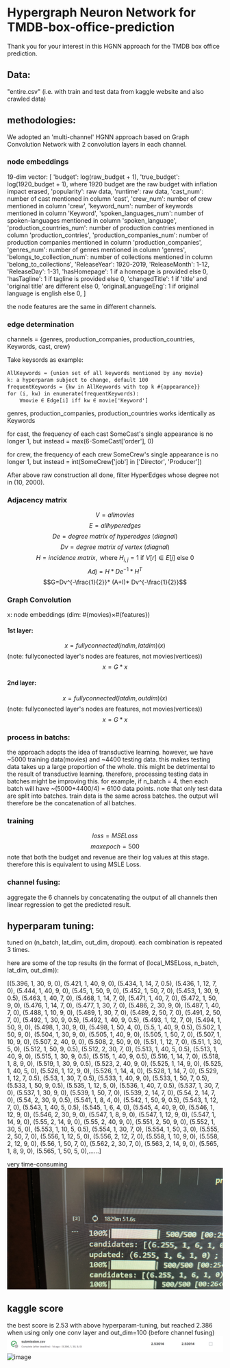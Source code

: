 # Hypergraph Neuron Network for TMDB-box-office-prediction

Thank you for your interest in this HGNN approach for the TMDB box office prediction.

## Data: 
"entire.csv" (i.e. with train and test data from kaggle website and also crawled data)

## methodologies:
We adopted an 'multi-channel' HGNN approach based on Graph Convolution Network with 2 convolution layers in each channel.

### node embeddings
19-dim vector: 
[
'budget': log(raw_budget + 1), 
'true_budget': log(1920_budget + 1), where 1920 budget are the raw budget with inflation impact erased,
'popularity': raw data,
'runtime': raw data,
'cast_num': number of cast mentioned in column 'cast',
'crew_num': number of crew mentioned in column 'crew',
'keyword_num': number of keywords mentioned in column 'Keyword',
'spoken_languages_num': number of spoken-languages mentioned in column 'spoken_language',
'production_countries_num': number of production contries mentioned in column 'production_contries',
'production_companies_num': number of production companies mentioned in column 'production_companies',
'genres_num': number of genres mentioned in column 'genres',
'belongs_to_collection_num': number of collections mentioned in column 'belong_to_collections',
'ReleaseYear': 1920-2019,
'ReleaseMonth': 1-12,
'ReleaseDay': 1-31,
'hasHomepage': 1 if a homepage is provided else 0,
'hasTagline': 1 if tagline is provided else 0,
'changedTitle': 1 if 'title' and 'original title' are different else 0,
'originalLanguageEng': 1 if original language is english else 0,
]

the node features are the same in different channels.

### edge determination
channels = {genres, production_companies, production_countries, Keywords, cast, crew}

Take keysords as example:

    AllKeywords = {union set of all keywords mentioned by any movie}
    k: a hyperparam subject to change, default 100
    frequentKeywords = {kw in AllKeywords with top k #{appearance}}
    for (i, kw) in enumerate(frequentKeywords):
        ∀movie ∈ Edge[i] iff kw ∈ movie['Keyword']

genres, production_companies, production_countries works identically as Keywords

for cast, the frequency of each cast SomeCast's single appearance is no longer 1, but instead = max(6-SomeCast['order'], 0)

for crew, the frequency of each crew SomeCrew's single appearance is no longer 1, but instead = int(SomeCrew['job'] in ['Director', 'Producer'])

After above raw construction all done, filter HyperEdges whose degree not in (10, 2000).

### Adjacency matrix
$$V = {allmovies}$$
$$E = {allhyperedges}$$
$$De = degree\ matrix\ of\ hyperedges\ (diagnal)$$
$$Dv = degree\ matrix\ of\ vertex\ (diagnal)$$
$$H = incidence\ matrix, \text { where } H_{i,j}=1 \text { if } V[r] \in E[j] \text { else } 0$$
$$Adj = H*De^{-1}*H^T$$
$$G=Dv^{-\frac{1}{2}}* (A+I)* Dv^{-\frac{1}{2}}$$

### Graph Convolution
x: node embeddings (dim: #{movies}×#{features})
#### 1st layer:
$$x = fullyconnected(indim, latdim)(x)$$
(note: fullyconected layer's nodes are features, not movies(vertices))
$$x = G * x$$
#### 2nd layer:
$$x = fullyconnected(latdim, outdim)(x)$$
(note: fullyconected layer's nodes are features, not movies(vertices))
$$x = G * x$$

### process in batchs:
the approach adopts the idea of transductive learning.
however, we have ~5000 training data(movies) and ~4400 testing data.
this makes testing data takes up a large proportion of the whole.
this might be detrimental to the result of transductive learning.
therefore, processing testing data in batches might be improving this.
for example, if n_batch = 4, then each batch will have ~(5000+4400/4) = 6100 data points.
note that only test data are split into batches. train data is the same across batches.
the output will therefore be the concatenation of all batches.

### training
$$loss = MSELoss$$
$$maxepoch=500$$
note that both the budget and revenue are their log values at this stage.
therefore this is equivalent to using MSLE Loss.


### channel fusing:
aggregate the 6 channels by concatenating the output of all channels then linear regression to get the predicted result.

## hyperparam tuning:
tuned on (n_batch, lat_dim, out_dim, dropout). each combination is repeated 3 times.

here are some of the top results (in the format of (local_MSELoss, n_batch, lat_dim, out_dim)):

[(5.396, 1, 30, 9, 0), (5.421, 1, 40, 9, 0), (5.434, 1, 14, 7, 0.5), (5.436, 1, 12, 7, 0), (5.444, 1, 40, 9, 0), (5.45, 1, 50, 9, 0), (5.452, 1, 50, 7, 0), (5.453, 1, 30, 9, 0.5), (5.463, 1, 40, 7, 0), (5.468, 1, 14, 7, 0), (5.471, 1, 40, 7, 0), (5.472, 1, 50, 9, 0), (5.476, 1, 14, 7, 0), (5.477, 1, 30, 7, 0), (5.486, 2, 30, 9, 0), (5.487, 1, 40, 7, 0), (5.488, 1, 10, 9, 0), (5.489, 1, 30, 7, 0), (5.489, 2, 50, 7, 0), (5.491, 2, 50, 7, 0), (5.492, 1, 30, 9, 0.5), (5.492, 1, 40, 9, 0.5), (5.493, 1, 12, 7, 0), (5.494, 1, 50, 9, 0), (5.498, 1, 30, 9, 0), (5.498, 1, 50, 4, 0), (5.5, 1, 40, 9, 0.5), (5.502, 1, 50, 9, 0), (5.504, 1, 30, 9, 0), (5.505, 1, 40, 9, 0), (5.505, 1, 50, 7, 0), (5.507, 1, 10, 9, 0), (5.507, 2, 40, 9, 0), (5.508, 2, 50, 9, 0), (5.51, 1, 12, 7, 0), (5.51, 1, 30, 5, 0), (5.512, 1, 50, 9, 0.5), (5.512, 2, 30, 7, 0), (5.513, 1, 40, 5, 0.5), (5.513, 1, 40, 9, 0), (5.515, 1, 30, 9, 0.5), (5.515, 1, 40, 9, 0.5), (5.516, 1, 14, 7, 0), (5.518, 1, 8, 9, 0), (5.519, 1, 30, 9, 0.5), (5.523, 2, 40, 9, 0), (5.525, 1, 14, 9, 0), (5.525, 1, 40, 5, 0), (5.526, 1, 12, 9, 0), (5.526, 1, 14, 4, 0), (5.528, 1, 14, 7, 0), (5.529, 1, 12, 7, 0.5), (5.53, 1, 30, 7, 0.5), (5.533, 1, 40, 9, 0), (5.533, 1, 50, 7, 0.5), (5.533, 1, 50, 9, 0.5), (5.535, 1, 12, 5, 0), (5.536, 1, 40, 7, 0.5), (5.537, 1, 30, 7, 0), (5.537, 1, 30, 9, 0), (5.539, 1, 50, 7, 0), (5.539, 2, 14, 7, 0), (5.54, 2, 14, 7, 0), (5.54, 2, 30, 9, 0.5), (5.541, 1, 8, 4, 0), (5.542, 1, 50, 9, 0.5), (5.543, 1, 12, 7, 0), (5.543, 1, 40, 5, 0.5), (5.545, 1, 6, 4, 0), (5.545, 4, 40, 9, 0), (5.546, 1, 12, 9, 0), (5.546, 2, 30, 9, 0), (5.547, 1, 8, 9, 0), (5.547, 1, 12, 9, 0), (5.547, 1, 14, 9, 0), (5.55, 2, 14, 9, 0), (5.55, 2, 40, 9, 0), (5.551, 2, 50, 9, 0), (5.552, 1, 30, 5, 0), (5.553, 1, 10, 5, 0.5), (5.554, 1, 30, 7, 0), (5.554, 1, 50, 3, 0), (5.555, 2, 50, 7, 0), (5.556, 1, 12, 5, 0), (5.556, 2, 12, 7, 0), (5.558, 1, 10, 9, 0), (5.558, 2, 12, 9, 0), (5.56, 1, 50, 7, 0), (5.562, 2, 30, 7, 0), (5.563, 2, 14, 9, 0), (5.565, 1, 8, 9, 0), (5.565, 1, 50, 5, 0),......]

very time-consuming
![Alt text](5bb6dad2163a736706a147b0b5d0ad8.jpg)

## kaggle score

the best score is 2.53 with above hyperparam-tuning, but reached 2.386 when using only one conv layer and out_dim=100 (before channel fusing)
![Alt text](image.png)
![image](https://github.com/RyanYuanyang/TMDB-Movie-Prediction/assets/95773741/1f746e9f-0a84-46de-80b7-698c4304f8a9)

